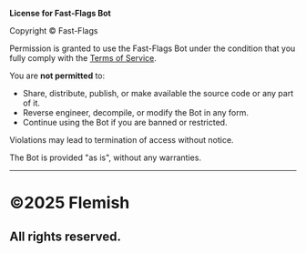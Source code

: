 **License for Fast-Flags Bot**

Copyright © Fast-Flags

Permission is granted to use the Fast-Flags Bot under the condition that you fully comply with the [Terms of Service](https://github.com/Fast-Flags/FastFlags/blob/main/TERMS_OF_SERVICE.md).

You are **not permitted** to:
- Share, distribute, publish, or make available the source code or any part of it.
- Reverse engineer, decompile, or modify the Bot in any form.
- Continue using the Bot if you are banned or restricted.
  
Violations may lead to termination of access without notice.

The Bot is provided "as is", without any warranties.

---
# ©2025 Flemish  
## All rights reserved.



